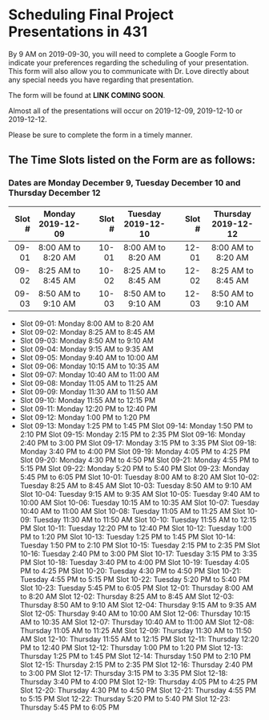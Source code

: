 # Scheduling Final Project Presentations in 431

By 9 AM on 2019-09-30, you will need to complete a Google Form to indicate your preferences regarding the scheduling of your presentation. This form will also allow you to communicate with Dr. Love directly about any special needs you have regarding that presentation.

The form will be found at **LINK COMING SOON**.

Almost all of the presentations will occur on 2019-12-09, 2019-12-10 or 2019-12-12.

Please be sure to complete the form in a timely manner.

## The Time Slots listed on the Form are as follows:

### Dates are Monday December 9, Tuesday December 10 and Thursday December 12

Slot # | Monday 2019-12-09 | | Slot # | Tuesday 2019-12-10 | | Slot # | Thursday 2019-12-12
-----: | :-----------: | -- | -----: | :------------: | -- | -----: | :------------:
09-01 | 8:00 AM to 8:20 AM | | 10-01 | 8:00 AM to 8:20 AM | | 12-01 | 8:00 AM to 8:20 AM
09-02 | 8:25 AM to 8:45 AM | | 10-02 | 8:25 AM to 8:45 AM | | 12-02 | 8:25 AM to 8:45 AM
09-03 | 8:50 AM to 9:10 AM | | 10-03 | 8:50 AM to 9:10 AM | | 12-03 | 8:50 AM to 9:10 AM


- Slot 09-01: Monday 8:00 AM to 8:20 AM
- Slot 09-02: Monday 8:25 AM to 8:45 AM
- Slot 09-03: Monday 8:50 AM to 9:10 AM
- Slot 09-04: Monday 9:15 AM to 9:35 AM
- Slot 09-05: Monday 9:40 AM to 10:00 AM
- Slot 09-06: Monday 10:15 AM to 10:35 AM
- Slot 09-07: Monday 10:40 AM to 11:00 AM
- Slot 09-08: Monday 11:05 AM to 11:25 AM
- Slot 09-09: Monday 11:30 AM to 11:50 AM
- Slot 09-10: Monday 11:55 AM to 12:15 PM
- Slot 09-11: Monday 12:20 PM to 12:40 PM
- Slot 09-12: Monday 1:00 PM to 1:20 PM
- Slot 09-13: Monday 1:25 PM to 1:45 PM
Slot 09-14: Monday 1:50 PM to 2:10 PM
Slot 09-15: Monday 2:15 PM to 2:35 PM
Slot 09-16: Monday 2:40 PM to 3:00 PM
Slot 09-17: Monday 3:15 PM to 3:35 PM
Slot 09-18: Monday 3:40 PM to 4:00 PM
Slot 09-19: Monday 4:05 PM to 4:25 PM
Slot 09-20: Monday 4:30 PM to 4:50 PM
Slot 09-21: Monday 4:55 PM to 5:15 PM
Slot 09-22: Monday 5:20 PM to 5:40 PM
Slot 09-23: Monday 5:45 PM to 6:05 PM
Slot 10-01: Tuesday 8:00 AM to 8:20 AM
Slot 10-02: Tuesday 8:25 AM to 8:45 AM
Slot 10-03: Tuesday 8:50 AM to 9:10 AM
Slot 10-04: Tuesday 9:15 AM to 9:35 AM
Slot 10-05: Tuesday 9:40 AM to 10:00 AM
Slot 10-06: Tuesday 10:15 AM to 10:35 AM
Slot 10-07: Tuesday 10:40 AM to 11:00 AM
Slot 10-08: Tuesday 11:05 AM to 11:25 AM
Slot 10-09: Tuesday 11:30 AM to 11:50 AM
Slot 10-10: Tuesday 11:55 AM to 12:15 PM
Slot 10-11: Tuesday 12:20 PM to 12:40 PM
Slot 10-12: Tuesday 1:00 PM to 1:20 PM
Slot 10-13: Tuesday 1:25 PM to 1:45 PM
Slot 10-14: Tuesday 1:50 PM to 2:10 PM
Slot 10-15: Tuesday 2:15 PM to 2:35 PM
Slot 10-16: Tuesday 2:40 PM to 3:00 PM
Slot 10-17: Tuesday 3:15 PM to 3:35 PM
Slot 10-18: Tuesday 3:40 PM to 4:00 PM
Slot 10-19: Tuesday 4:05 PM to 4:25 PM
Slot 10-20: Tuesday 4:30 PM to 4:50 PM
Slot 10-21: Tuesday 4:55 PM to 5:15 PM
Slot 10-22: Tuesday 5:20 PM to 5:40 PM
Slot 10-23: Tuesday 5:45 PM to 6:05 PM
Slot 12-01: Thursday 8:00 AM to 8:20 AM
Slot 12-02: Thursday 8:25 AM to 8:45 AM
Slot 12-03: Thursday 8:50 AM to 9:10 AM
Slot 12-04: Thursday 9:15 AM to 9:35 AM
Slot 12-05: Thursday 9:40 AM to 10:00 AM
Slot 12-06: Thursday 10:15 AM to 10:35 AM
Slot 12-07: Thursday 10:40 AM to 11:00 AM
Slot 12-08: Thursday 11:05 AM to 11:25 AM
Slot 12-09: Thursday 11:30 AM to 11:50 AM
Slot 12-10: Thursday 11:55 AM to 12:15 PM
Slot 12-11: Thursday 12:20 PM to 12:40 PM
Slot 12-12: Thursday 1:00 PM to 1:20 PM
Slot 12-13: Thursday 1:25 PM to 1:45 PM
Slot 12-14: Thursday 1:50 PM to 2:10 PM
Slot 12-15: Thursday 2:15 PM to 2:35 PM
Slot 12-16: Thursday 2:40 PM to 3:00 PM
Slot 12-17: Thursday 3:15 PM to 3:35 PM
Slot 12-18: Thursday 3:40 PM to 4:00 PM
Slot 12-19: Thursday 4:05 PM to 4:25 PM
Slot 12-20: Thursday 4:30 PM to 4:50 PM
Slot 12-21: Thursday 4:55 PM to 5:15 PM
Slot 12-22: Thursday 5:20 PM to 5:40 PM
Slot 12-23: Thursday 5:45 PM to 6:05 PM
